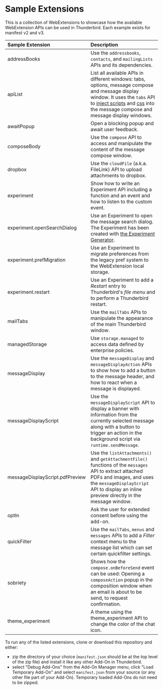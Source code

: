 # Sample Extensions

This is a collection of WebExtensions to showcase how the available WebExtension APIs can be used in Thunderbird. Each example exists for manifest v2 and v3.

| Sample Extension                | Description |
|:--------------------------------|:------------|
| addressBooks                    | Use the `addressbooks`, `contacts`, and `mailingLists` APIs and its dependencies. |
| apiList                         | List all available APIs in different windows: tabs, options, message compose and message display window. It uses the `tabs` API to [inject scripts](https://thunderbird-webextensions.readthedocs.io/en/latest/tabs.html#executescript-tabid-details) and [css](https://thunderbird-webextensions.readthedocs.io/en/latest/tabs.html#insertcss-tabid-details) into the message compose and message display windows. |
| awaitPopup                      | Open a blocking popup and await user feedback. |
| composeBody                     | Use the `compose` API to access and manipulate the content of the message compose window. |
| dropbox                         | Use the `cloudFile` (a.k.a. FileLink) API to upload attachments to dropbox. |
| experiment                      | Show how to write an Experiment API including a function and an event and how to listen to the custom event. |
| experiment.openSearchDialog     | Use an Experiment to open the message search dialog. The Experiment has been created with [the Experiment Generator](https://darktrojan.github.io/generator/generator.html).|
| experiment.prefMigration        | Use an Experiment to migrate preferences from the legacy pref system to the WebExtension local storage. |
| experiment.restart              | Use an Experiment to add a *Restart* entry to Thunderbird's *file menu* and to perform a Thunderbird restart. |
| mailTabs                        | Use the `mailTabs` APIs to manipulate the appearance of the main Thunderbird window.|
| managedStorage                  | Use `storage.managed` to access data defined by enterprise policies.|
| messageDisplay                  | Use the `messageDisplay` and `messageDisplayAction` APIs to show how to add a button to the message header, and how to react when a message is displayed.|
| messageDisplayScript            | Use the `messageDisplayScript` API to display a banner with information from the currently selected message along with a button to trigger an action in the background script via `runtime.sendMessage`. |
| messageDisplayScript.pdfPreview | Use the `listAttachments()` and `getAttachmentFile()` functions of the `messages` API to extract attached PDFs and images, and uses the `messageDisplayScript` API to display an inline preview directly in the message window. |
| optIn                           | Ask the user for extended consent before using the add-on.|
| quickFilter                     | Use the `mailTabs`, `menus` and `messages` APIs to add a *Filter* context menu to the message list which can set certain quickfilter settings. |
| sobriety                        | Shows how the `compose.onBeforeSend` event can be used: Opening a `composeAction` popup in the composition window when an email is about to be send, to request confirmation. |
| theme_experiment                | A theme using the theme_experiment API to change the color of the chat icon. |


To run any of the listed extensions, clone or download this repository and either:

* zip the directory of your choice (`manifest.json` should be at the top level of the zip file) and install it like any other Add-On in Thunderbird.
* select "Debug Add-Ons" from the Add-On Manager menu, click "Load Temporary Add-On" and select `manifest.json` from your source (or any other file part of your Add-On). Temporary loaded Add-Ons do not need to be zipped.

